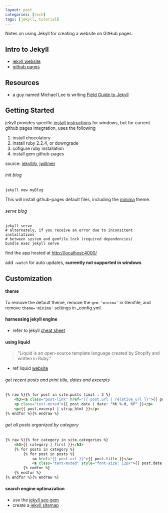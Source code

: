 ```yaml
---
layout: post  
categories: [tech]  
tags: [jekyll, tutorial]  
---
```


Notes on using Jekyll for creating a website on GitHub pages.  

<!--excerpt separator -->

## Intro to Jekyll

- [jekyll website](https://jekyllrb.com/)  
- [github pages](https://pages.github.com/)  

## Resources

- a guy named Michael Lee is writing [Field Guide to Jekyll](https://michaelsoolee.com/jekyll-field-guide/)

## Getting Started

jekyll provides specific [install instructions](http://jekyll.tips/jekyll-casts/install-jekyll-on-windows/) for windows, but for current github pages integration, uses the following

1. install chocolatory  
2. install ruby 2.2.4, or downgrade  
3. cofigure ruby installation  
4. install gem github-pages  

source: [jekyllrb](https://jekyllrb.com/docs/windows/#installation),
[jwillmer](https://jwillmer.de/blog/tutorial/how-to-install-jekyll-and-pages-gem-on-windows-10-x46#install-github-gem)  

###### init blog  
```shell
jekyll new myBlog
```

This will install github-pages default files, including the [minima](https://github.com/jekyll/minima) theme.  

###### serve blog  
```shell
jekyll serve
# alternately, if you receive an error due to inconsitent installations
# between system and gemfile.lock (required dependencies)
bundle exec jekyll serve
```

find the app hosted at [http://localhost:4000/](http://127.0.0.1:4000)  

add `-watch` for auto updates, **currently not supported in windows**  

## Customization  

#### theme  

To remove the default theme, remove the `gem 'minima'` in Gemfile, and remove `theme='minima'` settings in _config.yml.  

#### harnessing jekyll engine  

- refer to jekyll [cheat sheet](http://jekyll.tips/jekyll-cheat-sheet/)  

#### using liquid  

> "Liquid is an open-source template language created by Shopify and written in Ruby."

- ref liquid [website](https://shopify.github.io/liquid/)  

###### get recent posts and print title, dates and excerpts  
```html
{% raw %}{% for post in site.posts limit : 3 %}
    <h3><a class="post-link" href="{{ post.url | relative_url }}">{{ post.title | escape }}</a></h3>
    <p class="text-muted">{{ post.date | date: "%b %-d, %Y" }}</p>
    <p>{{ post.excerpt | strip_html }}</p>
{% endfor %}{% endraw %}
```

###### get all posts organized by category  
```html
{% raw %}{% for category in site.categories %}
    <h3>{{ category | first }}</h3>
    {% for posts in category %}
        {% for post in posts %}
            <a href="{{ post.url }}">{{ post.title }}</a>
            <a class="text-muted" style="font-size: 12px">{{ post.date | date: "%b %-d, %Y" }}</a>
        {% endfor %}
    {% endfor %}
{% endfor %}{% endraw %}
```

#### search engine optimazation

- use the [jekyll seo gem](https://help.github.com/articles/search-engine-optimization-for-github-pages/)
- create a [jekyll sitemap](https://github.com/jekyll/jekyll-sitemap)
